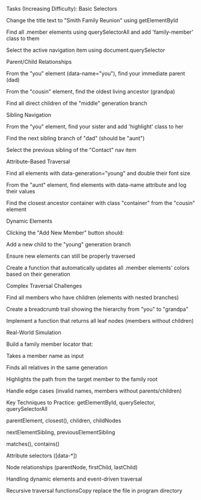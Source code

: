 Tasks (Increasing Difficulty):
Basic Selectors

Change the title text to "Smith Family Reunion" using getElementById

Find all .member elements using querySelectorAll and add 'family-member' class to them

Select the active navigation item using document.querySelector

Parent/Child Relationships

From the "you" element (data-name="you"), find your immediate parent (dad)

From the "cousin" element, find the oldest living ancestor (grandpa)

Find all direct children of the "middle" generation branch

Sibling Navigation

From the "you" element, find your sister and add 'highlight' class to her

Find the next sibling branch of "dad" (should be "aunt")

Select the previous sibling of the "Contact" nav item

Attribute-Based Traversal

Find all elements with data-generation="young" and double their font size

From the "aunt" element, find elements with data-name attribute and log their values

Find the closest ancestor container with class "container" from the "cousin" element

Dynamic Elements

Clicking the "Add New Member" button should:

Add a new child to the "young" generation branch

Ensure new elements can still be properly traversed

Create a function that automatically updates all .member elements' colors based on their generation

Complex Traversal Challenges

Find all members who have children (elements with nested branches)

Create a breadcrumb trail showing the hierarchy from "you" to "grandpa"

Implement a function that returns all leaf nodes (members without children)

Real-World Simulation

Build a family member locator that:

Takes a member name as input

Finds all relatives in the same generation

Highlights the path from the target member to the family root

Handle edge cases (invalid names, members without parents/children)

Key Techniques to Practice:
getElementById, querySelector, querySelectorAll

parentElement, closest(), children, childNodes

nextElementSibling, previousElementSibling

matches(), contains()

Attribute selectors ([data-*])

Node relationships (parentNode, firstChild, lastChild)

Handling dynamic elements and event-driven traversal

Recursive traversal functionsCopy replace the file in program directory
